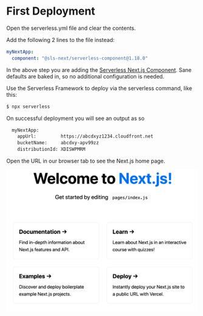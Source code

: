 # First Deployment

Open the serverless.yml file and clear the contents.

Add the following 2 lines to the file instead:

```yml
myNextApp:
  component: "@sls-next/serverless-component@1.18.0"
```

In the above step you are adding the [Serverless Next.js Component](https://github.com/serverless-nextjs/serverless-next.js). Sane defaults are baked in, so no additional configuration is needed.

Use the Serverless Framework to deploy via the serverless command, like this:

```bash
$ npx serverless
```

On successful deployment you will see an output as so

```bash
  myNextApp: 
    appUrl:         https://abcdxyz1234.cloudfront.net
    bucketName:     abcdxy-apv99zz
    distributionId: XDISWPMRM
```
Open the URL in our browser tab to see the Next.js home page.

![Next.js Home page](images/nextjs-serverless-first-deploy-home.png)
